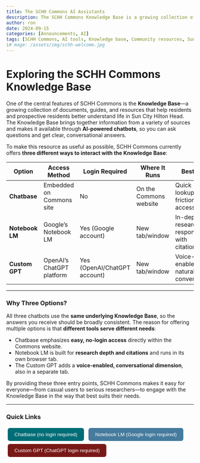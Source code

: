 ```yaml
---
title: The SCHH Commons AI Assistants
description: The SCHH Commons Knowledge Base is a growing collection of resources about life in Sun City Hilton Head, accessible through three AI chatbots—Chatbase, Notebook LM, and Custom GPT—that all use the same information but offer different ways to interact with it.
author: ron
date: 2024-09-15
categories: [Announcements, AI]
tags: [SCHH Commons, AI tools, Knowledge base, Community resources, Sun City Hilton Head]
i# mage: /assets/img/schh-welcome.jpg
---
```


# Exploring the SCHH Commons Knowledge Base  

One of the central features of SCHH Commons is the **Knowledge Base**—a growing collection of documents, guides, and resources that help residents and prospective residents better understand life in Sun City Hilton Head. The Knowledge Base brings together information from a variety of sources and makes it available through **AI-powered chatbots**, so you can ask questions and get clear, conversational answers.  

To make this resource as useful as possible, SCHH Commons currently offers **three different ways to interact with the Knowledge Base**:  

| Option       | Access Method | Login Required | Where It Runs | Best For |
|--------------|--------------|----------------|---------------|----------|
| **Chatbase** | Embedded on Commons site | No | On the Commons website | Quick lookups, frictionless access |
| **Notebook LM** | Google’s Notebook LM | Yes (Google account) | New tab/window | In-depth research, responses with citations |
| **Custom GPT** | OpenAI’s ChatGPT platform | Yes (OpenAI/ChatGPT account) | New tab/window | Voice-enabled, natural conversation |

---

### Why Three Options?  
All three chatbots use the **same underlying Knowledge Base**, so the answers you receive should be broadly consistent. The reason for offering multiple options is that **different tools serve different needs**:  

- Chatbase emphasizes **easy, no-login access** directly within the Commons website.  
- Notebook LM is built for **research depth and citations** and runs in its own browser tab.  
- The Custom GPT adds a **voice-enabled, conversational dimension**, also in a separate tab.  

By providing these three entry points, SCHH Commons makes it easy for everyone—from casual users to serious researchers—to engage with the Knowledge Base in the way that best suits their needs.  

---

### Quick Links  

<p>
  <a href="#" style="text-decoration:none;">
    <button style="background:#006d77;color:white;padding:10px 18px;border:none;border-radius:6px;cursor:pointer;margin:4px;">
      Chatbase (no login required)
    </button>
  </a>
  <a href="#" style="text-decoration:none;">
    <button style="background:#457b9d;color:white;padding:10px 18px;border:none;border-radius:6px;cursor:pointer;margin:4px;">
      Notebook LM (Google login required)
    </button>
  </a>
  <a href="#" style="text-decoration:none;">
    <button style="background:#791917;color:white;padding:10px 18px;border:none;border-radius:6px;cursor:pointer;margin:4px;">
      Custom GPT (ChatGPT login required)
    </button>
  </a>
</p>
